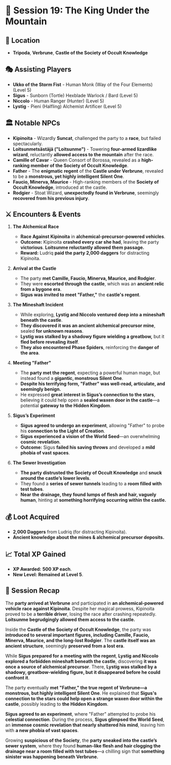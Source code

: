 # 📜 Session 19: The King Under the Mountain  

## 📍 **Location**  
- **Tripoda**, **Verbrune**, **Castle of the Society of Occult Knowledge**  

## 🎭 **Assisting Players**  
- **Ukko of the Storm Fist** - Human Monk (Way of the Four Elements) (Level 5)  
- **Sigus** - Sunborn (Tortle) Hexblade Warlock / Bard (Level 5)  
- **Niccolo** - Human Ranger (Hunter) (Level 5)  
- **Lystig** - Pieni (Halfling) Alchemist Artificer (Level 5)  

## 🏛 **Notable NPCs**  
- **Kipinoita** - Wizardly **Suncat**, challenged the party to a **race**, but failed spectacularly.  
- **Loitsunmetsästäjä ("Loitsunme")** - Towering **four-armed lizardlike wizard**, reluctantly **allowed access to the mountain** after the race.  
- **Camille of Cavar** - Queen Consort of Borossa, revealed as a **high-ranking member of the Society of Occult Knowledge**.  
- **Father** - The **enigmatic regent** of the **Castle under Verbrune**, revealed to be a **monstrous, yet highly intelligent Silent One**.  
- **Faucio, Minerva, Maurice** - High-ranking members of the **Society of Occult Knowledge**, introduced at the castle.  
- **Rodgier** - Stoat Wizard, **unexpectedly found in Verbrune**, seemingly **recovered from his previous injury**.  

## ⚔ **Encounters & Events**  

1. **The Alchemical Race**  
   - **Race Against Kipinoita** in **alchemical-precursor-powered vehicles**.  
   - **Outcome:** Kipinoita **crashed every car she had**, leaving the party **victorious**. **Loitsunme reluctantly allowed them passage.**  
   - **Reward:** Ludriq **paid the party 2,000 daggers** for distracting Kipinoita.  

2. **Arrival at the Castle**  
   - The party **met Camille, Faucio, Minerva, Maurice, and Rodgier**.  
   - They were **escorted through the castle**, which was an **ancient relic from a bygone era**.  
   - **Sigus was invited to meet "Father,"** the **castle's regent**.  

3. **The Mineshaft Incident**  
   - While exploring, **Lystig and Niccolo ventured deep into a mineshaft beneath the castle**.  
   - **They discovered it was an ancient alchemical precursor mine**, sealed **for unknown reasons**.  
   - **Lystig was stalked by a shadowy figure wielding a greatbow,** but it **fled before revealing itself**.  
   - **They also encountered Phase Spiders**, reinforcing the **danger of the area**.  

4. **Meeting "Father"**  
   - The **party met the regent**, expecting a powerful human mage, but instead found a **gigantic, monstrous Silent One**.  
   - **Despite his terrifying form, "Father" was well-read, articulate, and seemingly benign.**  
   - He expressed **great interest in Sigus’s connection to the stars**, believing it could help open a **sealed waxen door in the castle**—a potential **gateway to the Hidden Kingdom**.  

5. **Sigus’s Experiment**  
   - **Sigus agreed to undergo an experiment**, allowing "Father" to probe his **connection to the Light of Creation**.  
   - **Sigus experienced a vision of the World Seed**—an overwhelming **cosmic revelation**.  
   - **Outcome:** Sigus **failed his saving throws** and developed a **mild phobia of vast spaces**.  

6. **The Sewer Investigation**  
   - **The party distrusted the Society of Occult Knowledge** and **snuck around the castle’s lower levels**.  
   - They found a **series of sewer tunnels** leading to a **room filled with test tubes**.  
   - **Near the drainage, they found lumps of flesh and hair, vaguely human**, hinting at **something horrifying occurring within the castle.**  

## 💰 **Loot Acquired**  
- **2,000 Daggers** from Ludriq (for distracting Kipinoita).  
- **Ancient knowledge about the mines & alchemical precursor deposits.**  

## 📈 **Total XP Gained**  
- **XP Awarded:** **500 XP each**.  
- **New Level:** **Remained at Level 5**.  

## 📖 **Session Recap**  
The **party arrived at Verbrune** and participated in **an alchemical-powered vehicle race against Kipinoita**. Despite her magical prowess, Kipinoita proved to be a **terrible driver**, losing the race after crashing repeatedly. **Loitsunme begrudgingly allowed them access to the castle.**  

Inside the **Castle of the Society of Occult Knowledge**, the party was **introduced to several important figures, including Camille, Faucio, Minerva, Maurice, and the long-lost Rodgier**. The **castle itself was an ancient structure**, seemingly **preserved from a lost era**.  

While **Sigus prepared for a meeting with the regent**, **Lystig and Niccolo explored a forbidden mineshaft beneath the castle**, discovering **it was once a source of alchemical precursor**. There, **Lystig was stalked by a shadowy, greatbow-wielding figure, but it disappeared before he could confront it**.  

The party eventually **met "Father," the true regent of Verbrune—a monstrous, but highly intelligent Silent One**. He explained that **Sigus's connection to the stars could help open a strange waxen door within the castle**, possibly leading to **the Hidden Kingdom**.  

**Sigus agreed to an experiment**, where "Father" attempted to probe his **celestial connection**. During the process, **Sigus glimpsed the World Seed**, an **immense cosmic revelation that nearly shattered his mind**, leaving him with **a new phobia of vast spaces**.  

Growing **suspicious of the Society**, the **party sneaked into the castle’s sewer system**, where they found **human-like flesh and hair clogging the drainage near a room filled with test tubes**—a chilling sign that **something sinister was happening beneath Verbrune.**  
